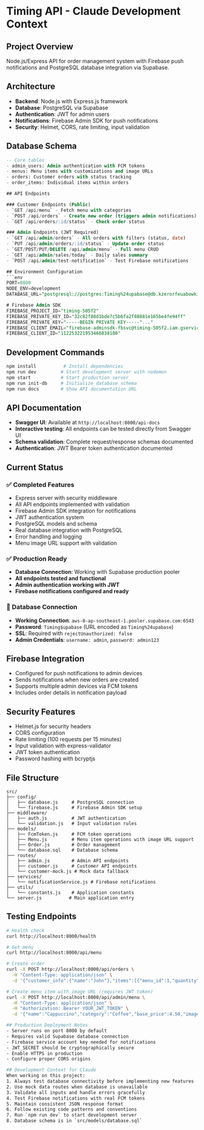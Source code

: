 # Timing API - Claude Development Context

## Project Overview

Node.js/Express API for order management system with Firebase push notifications and PostgreSQL database integration via Supabase.

## Architecture

- **Backend**: Node.js with Express.js framework
- **Database**: PostgreSQL via Supabase
- **Authentication**: JWT for admin users
- **Notifications**: Firebase Admin SDK for push notifications
- **Security**: Helmet, CORS, rate limiting, input validation

## Database Schema

````sql
-- Core tables
- admin_users: Admin authentication with FCM tokens
- menus: Menu items with customizations and image URLs
- orders: Customer orders with status tracking
- order_items: Individual items within orders

## API Endpoints

### Customer Endpoints (Public)
- `GET /api/menu` - Fetch menu with categories
- `POST /api/orders` - Create new order (triggers admin notifications)
- `GET /api/orders/:id/status` - Check order status

### Admin Endpoints (JWT Required)
- `GET /api/admin/orders` - All orders with filters (status, date)
- `PUT /api/admin/orders/:id/status` - Update order status
- `GET/POST/PUT/DELETE /api/admin/menu` - Full menu CRUD
- `GET /api/admin/sales/today` - Daily sales summary
- `POST /api/admin/test-notification` - Test Firebase notifications

## Environment Configuration
```env
PORT=8000
NODE_ENV=development
DATABASE_URL="postgresql://postgres:Timing%24upabase@db.kzerorfeuabowkimywnf.supabase.co:5432/postgres"

# Firebase Admin SDK
FIREBASE_PROJECT_ID="timing-505f2"
FIREBASE_PRIVATE_KEY_ID="32c82f88d1bde7c5b6fa2f88881e165be4fe94ff"
FIREBASE_PRIVATE_KEY="-----BEGIN PRIVATE KEY-----"..."
FIREBASE_CLIENT_EMAIL="firebase-adminsdk-fbsvc@timing-505f2.iam.gserviceaccount.com"
FIREBASE_CLIENT_ID="112253221953466838180"
````

## Development Commands

```bash
npm install          # Install dependencies
npm run dev         # Start development server with nodemon
npm start           # Start production server
npm run init-db     # Initialize database schema
npm run docs        # Show API documentation URL
```

## API Documentation

- **Swagger UI**: Available at `http://localhost:8000/api-docs`
- **Interactive testing**: All endpoints can be tested directly from Swagger UI
- **Schema validation**: Complete request/response schemas documented
- **Authentication**: JWT Bearer token authentication documented

## Current Status

### ✅ Completed Features

- Express server with security middleware
- All API endpoints implemented with validation
- Firebase Admin SDK integration for notifications
- JWT authentication system
- PostgreSQL models and schema
- Real database integration with PostgreSQL
- Error handling and logging
- Menu image URL support with validation

### ✅ Production Ready

- **Database Connection**: Working with Supabase production pooler
- **All endpoints tested and functional**
- **Admin authentication working with JWT**
- **Firebase notifications configured and ready**

### 🔧 Database Connection

- **Working Connection**: `aws-0-ap-southeast-1.pooler.supabase.com:6543`
- **Password**: `Timing$upabase` (URL encoded as `Timing%24upabase`)
- **SSL**: Required with `rejectUnauthorized: false`
- **Admin Credentials**: `username: admin`, `password: admin123`

## Firebase Integration

- Configured for push notifications to admin devices
- Sends notifications when new orders are created
- Supports multiple admin devices via FCM tokens
- Includes order details in notification payload

## Security Features

- Helmet.js for security headers
- CORS configuration
- Rate limiting (100 requests per 15 minutes)
- Input validation with express-validator
- JWT token authentication
- Password hashing with bcryptjs

## File Structure

```
src/
├── config/
│   ├── database.js     # PostgreSQL connection
│   └── firebase.js     # Firebase Admin SDK setup
├── middleware/
│   ├── auth.js         # JWT authentication
│   └── validation.js   # Input validation rules
├── models/
│   ├── FcmToken.js     # FCM token operations
│   ├── Menu.js         # Menu item operations with image URL support
│   ├── Order.js        # Order management
│   └── database.sql    # Database schema
├── routes/
│   ├── admin.js        # Admin API endpoints
│   ├── customer.js     # Customer API endpoints
│   └── customer-mock.js # Mock data fallback
├── services/
│   └── notificationService.js # Firebase notifications
├── utils/
│   └── constants.js    # Application constants
└── server.js          # Main application entry
```

## Testing Endpoints

```bash
# Health check
curl http://localhost:8000/health

# Get menu
curl http://localhost:8000/api/menu

# Create order
curl -X POST http://localhost:8000/api/orders \
  -H "Content-Type: application/json" \
  -d '{"customer_info":{"name":"John"},"items":[{"menu_id":1,"quantity":1,"price":3.50}],"total":3.50}'

# Create menu item with image URL (requires JWT token)
curl -X POST http://localhost:8000/api/admin/menu \
  -H "Content-Type: application/json" \
  -H "Authorization: Bearer YOUR_JWT_TOKEN" \
  -d '{"name":"Cappuccino","category":"Coffee","base_price":4.50,"image_url":"https://example.com/cappuccino.jpg","customizations":{"sizes":["Small","Medium","Large"]},"active":true}'

## Production Deployment Notes
- Server runs on port 8000 by default
- Requires valid Supabase database connection
- Firebase service account key needed for notifications
- JWT_SECRET should be cryptographically secure
- Enable HTTPS in production
- Configure proper CORS origins

## Development Context for Claude
When working on this project:
1. Always test database connectivity before implementing new features
2. Use mock data routes when database is unavailable
3. Validate all inputs and handle errors gracefully
4. Test Firebase notifications with real FCM tokens
5. Maintain consistent JSON response format
6. Follow existing code patterns and conventions
7. Run `npm run dev` to start development server
8. Database schema is in `src/models/database.sql`
```
